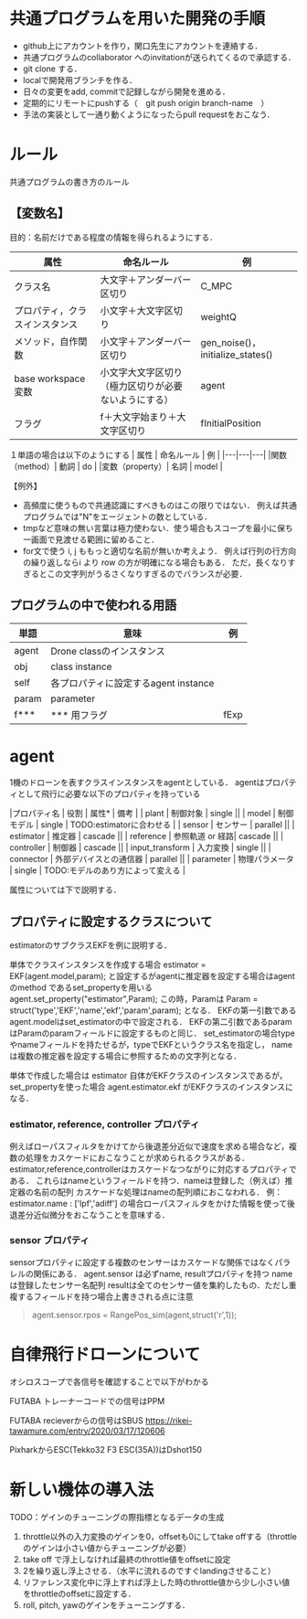 # 共通プログラムを用いた開発の手順

* github上にアカウントを作り，関口先生にアカウントを連絡する．
* 共通プログラムのcollaborator へのinvitationが送られてくるので承認する．
* git clone する．
* localで開発用ブランチを作る．
* 日々の変更をadd, commitで記録しながら開発を進める．
* 定期的にリモートにpushする（　git push origin branch-name　）
* 手法の実装として一通り動くようになったらpull requestをおこなう．

# ルール

共通プログラムの書き方のルール

## 【変数名】

目的：名前だけである程度の情報を得られるようにする．

| 属性 | 命名ルール | 例 |
|---|---|---|
|クラス名|大文字＋アンダーバー 区切り| C_MPC|
|プロパティ，クラスインスタンス|小文字＋大文字区切り|weightQ|
|メソッド，自作関数|小文字＋アンダーバー区切り|gen_noise()，initialize_states()|
|base workspace 変数|小文字大文字区切り（極力区切りが必要ないようにする）|agent|
|フラグ|f＋大文字始まり＋大文字区切り|fInitialPosition|

１単語の場合は以下のようにする
| 属性 | 命名ルール | 例 |
|---|---|---|
|関数（method）| 動詞 | do |
|変数（property）| 名詞 | model |

【例外】

* 高頻度に使うもので共通認識にすべきものはこの限りではない．
 例えば共通プログラムでは"N"をエージェントの数としている．
* tmpなど意味の無い言葉は極力使わない．使う場合もスコープを最小に保ち一画面で見渡せる範囲に留めること．
* for文で使う i, j ももっと適切な名前が無いか考えよう．
例えば行列の行方向の繰り返しならi より row の方が明確になる場合もある．
ただ，長くなりすぎるとこの文字列がうるさくなりすぎるのでバランスが必要．

## プログラムの中で使われる用語

|単語 | 意味 | 例 |
|---|---|---|
|agent| Drone classのインスタンス ||
| obj | class instance ||
|self | 各プロパティに設定するagent instance ||
|param | parameter | |
|f*** | *** 用フラグ | fExp |

# agent

1機のドローンを表すクラスインスタンスをagentとしている．
agentはプロパティとして飛行に必要な以下のプロパティを持っている

|プロパティ名 | 役割 | 属性* | 備考 |
| plant | 制御対象 | single ||
| model | 制御モデル | single | TODO:estimatorに合わせる |
| sensor | センサー | parallel ||
| estimator | 推定器 | cascade ||
| reference | 参照軌道 or 経路| cascade ||
| controller | 制御器 | cascade ||
| input_transform | 入力変換 | single ||
| connector | 外部デバイスとの通信器 | parallel ||
| parameter | 物理パラメータ | single | TODO:モデルのあり方によって変える |

属性については下で説明する．

## プロパティに設定するクラスについて

estimatorのサブクラスEKFを例に説明する．

単体でクラスインスタンスを作成する場合
estimator = EKF(agent.model,param);
と設定するがagentに推定器を設定する場合はagentのmethod であるset_propertyを用いる
agent.set_property("estimator",Param);
この時，Paramは
Param = struct('type','EKF','name','ekf','param',param);
となる．
EKFの第一引数であるagent.modelはset_estimatorの中で設定される．
EKFの第二引数であるparamはParamのparamフィールドに設定するものと同じ．
set_estimatorの場合typeやnameフィールドを持たせるが，typeでEKFというクラス名を指定し，
nameは複数の推定器を設定する場合に参照するための文字列となる．

単体で作成した場合は
estimator 自体がEKFクラスのインスタンスであるが，
set_propertyを使った場合
agent.estimator.ekf がEKFクラスのインスタンスになる．

### estimator, reference, controller プロパティ

例えばローパスフィルタをかけてから後退差分近似で速度を求める場合など，複数の処理をカスケードにおこなうことが求められるクラスがある．estimator,reference,controllerはカスケードなつながりに対応するプロパティである．
これらはnameというフィールドを持つ．nameは登録した（例えば）推定器の名前の配列
カスケードな処理はnameの配列順におこなわれる．
例：estimator.name : ['lpf','adiff']
の場合ローパスフィルタをかけた情報を使って後退差分近似微分をおこなうことを意味する．

### sensor プロパティ

sensorプロパティに設定する複数のセンサーはカスケードな関係ではなくパラレルの関係にある．
agent.sensor は必ずname, resultプロパティを持つ
nameは登録したセンサー名配列
resultは全てのセンサー値を集約したもの．ただし重複するフィールドを持つ場合上書きされる点に注意

> agent.sensor.rpos = RangePos_sim(agent,struct('r',1));

# 自律飛行ドローンについて

オシロスコープで各信号を確認することで以下がわかる

FUTABA トレーナーコードでの信号はPPM

FUTABA recieverからの信号はSBUS
<https://rikei-tawamure.com/entry/2020/03/17/120606>

PixharkからESC(Tekko32 F3 ESC(35A))はDshot150

# 新しい機体の導入法

TODO：ゲインのチューニングの際指標となるデータの生成

1. throttle以外の入力変換のゲインを0，offsetも0にしてtake offする（throttleのゲインは小さい値からチューニングが必要）
2. take off で浮上しなければ最終のthrottle値をoffsetに設定
3. 2を繰り返し浮上させる．（水平に流れるのですぐlandingさせること）
4. リファレンス変化中に浮上すれば浮上した時のthrottle値から少し小さい値をthrottleのoffsetに設定する．
5. roll, pitch, yawのゲインをチューニングする．
